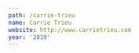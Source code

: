 ```yaml
---
path: /carrie-trieu
name: Carrie Trieu
website: http://www.carrietrieu.com
year: '2019'
---
```

